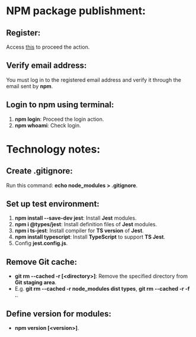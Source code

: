 # NPM package publishment: 
## Register: 
Access [this](https://www.npmjs.com/signup) to proceed the action.
## Verify email address: 
You must log in to the registered email address and verify it through the email sent by **npm**.
## Login to npm using terminal: 
1. **npm login**: Proceed the login action.
2. **npm whoami**: Check login.
# Technology notes: 
## Create **.gitignore**: 
Run this command: **echo node_modules > .gitignore**.
## Set up test environment:  
1. **npm install --save-dev jest**: Install **Jest** modules.
2. **npm i @types/jest**: Install definition files of **Jest** modules.
3. **npm i ts-jest**: Install compiler for **TS version** of **Jest**. 
4. **npm install typescript**: Install **TypeScript** to support **TS Jest**. 
5. Config **jest.config.js**.
## Remove Git cache: 
* **git rm --cached -r [\<directory>]**: Remove the specified directory from **Git staging area**. 
* E.g. **git rm --cached -r node_modules dist types**, **git rm --cached -r -f .**.
## Define version for modules: 
* **npm version [\<version>]**.